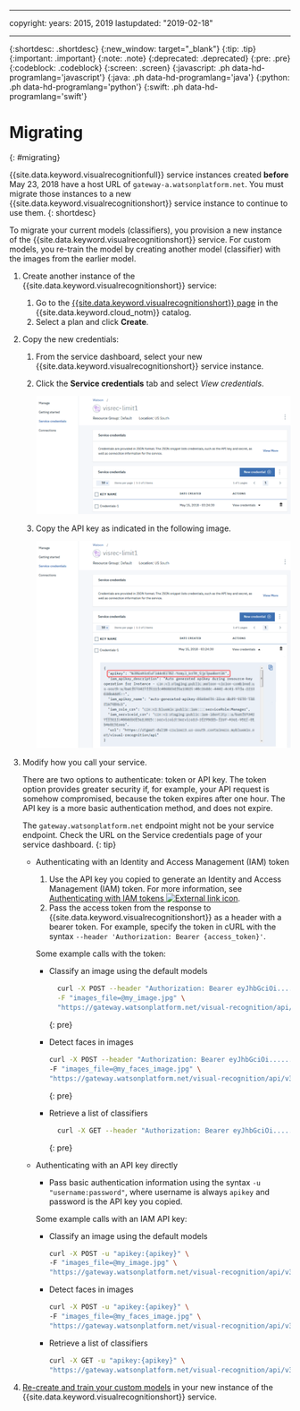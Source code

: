 
---
copyright:
  years: 2015, 2019
lastupdated: "2019-02-18"

---

{:shortdesc: .shortdesc}
{:new_window: target="_blank"}
{:tip: .tip}
{:important: .important}
{:note: .note}
{:deprecated: .deprecated}
{:pre: .pre}
{:codeblock: .codeblock}
{:screen: .screen}
{:javascript: .ph data-hd-programlang='javascript'}
{:java: .ph data-hd-programlang='java'}
{:python: .ph data-hd-programlang='python'}
{:swift: .ph data-hd-programlang='swift'}

# Migrating
{: #migrating}

{{site.data.keyword.visualrecognitionfull}} service instances created **before** May 23, 2018 have a host URL of `gateway-a.watsonplatform.net`. You must migrate those instances to a new {{site.data.keyword.visualrecognitionshort}} service instance to continue to use them.
{: shortdesc}

To migrate your current models (classifiers), you provision a new instance of the {{site.data.keyword.visualrecognitionshort}} service. For custom models, you re-train the model by creating another model (classifier) with the images from the earlier model.

1.  Create another instance of the {{site.data.keyword.visualrecognitionshort}} service:
      1.  Go to the [{{site.data.keyword.visualrecognitionshort}} page](https://console.bluemix.net/catalog/services/visual-recognition) in the {{site.data.keyword.cloud_notm}} catalog.
      1.  Select a plan and click **Create**.
1.  Copy the new credentials:
    1.  From the service dashboard, select your new {{site.data.keyword.visualrecognitionshort}} service instance.
    1.  Click the **Service credentials** tab and select *View credentials*.

        ![Service credentials tab](images/apikey1.png)
    1.  Copy the API key as indicated in the following image.

        ![Service credentials tab](images/apikey2.png)

1.  Modify how you call your service.

    There are two options to authenticate: token or API key. The token option provides greater security if, for example, your API request is somehow compromised, because the token expires after one hour. The API key is a more basic authentication method, and does not expire.

    The `gateway.watsonplatform.net` endpoint might not be your service endpoint. Check the URL on the Service credentials page of your service dashboard.
    {: tip}

    - Authenticating with an Identity and Access Management (IAM) token

        1.  Use the API key you copied to generate an Identity and Access Management (IAM) token. For more information, see [Authenticating with IAM tokens ![External link icon](../../icons/launch-glyph.svg "External link icon")](/docs/services/watson/getting-started-iam.html#iamtoken).
        1.  Pass the access token from the response to {{site.data.keyword.visualrecognitionshort}} as a header with a bearer token. For example, specify the token in cURL with the syntax `--header 'Authorization: Bearer {access_token}'`.

      Some example calls with the token:

        - Classify an image using the default models

            ``` bash
              curl -X POST --header "Authorization: Bearer eyJhbGciOi......KIi8hdFs" \
              -F "images_file=@my_image.jpg" \
              "https://gateway.watsonplatform.net/visual-recognition/api/v3/classify?version=2018-03-19"
            ```
            {: pre}

        - Detect faces in images

            ```bash
            curl -X POST --header "Authorization: Bearer eyJhbGciOi......KIi8hdFs" \
            -F "images_file=@my_faces_image.jpg" \
            "https://gateway.watsonplatform.net/visual-recognition/api/v3/detect_faces?version=2018-03-19"
            ```
            {: pre}

        - Retrieve a list of classifiers

            ```bash
              curl -X GET --header "Authorization: Bearer eyJhbGciOi......KIi8hdFs" \      "https://gateway.watsonplatform.net/visual-recognition/api/v3/classifiers?version=2018-03-19"
            ```
            {: pre}

    - Authenticating with an API key directly

        - Pass basic authentication information using the syntax `-u "username:password"`, where username is always `apikey` and password is the API key you copied.

      Some example calls with an IAM API key:

        - Classify an image using the default models

            ```bash
            curl -X POST -u "apikey:{apikey}" \
            -F "images_file=@my_image.jpg" \
            "https://gateway.watsonplatform.net/visual-recognition/api/v3/classify?version=2018-03-19"
            ```

        - Detect faces in images

            ```bash
            curl -X POST -u "apikey:{apikey}" \
            -F "images_file=@my_faces_image.jpg" \
            "https://gateway.watsonplatform.net/visual-recognition/api/v3/detect_faces?version=2018-03-19"
            ```

        - Retrieve a list of classifiers

            ```bash
            curl -X GET -u "apikey:{apikey}" \
            "https://gateway.watsonplatform.net/visual-recognition/api/v3/classifiers?version=2018-03-19"
            ```

1.  [Re-create and train your custom models](/docs/services/visual-recognition/tutorial-custom-classifier.html#tutorial-custom-classifier) in your new instance of the {{site.data.keyword.visualrecognitionshort}} service.
